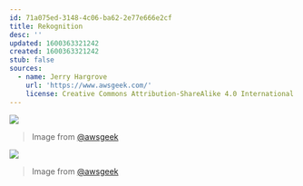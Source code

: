 ```yaml
---
id: 71a075ed-3148-4c06-ba62-2e77e666e2cf
title: Rekognition
desc: ''
updated: 1600363321242
created: 1600363321242
stub: false
sources:
  - name: Jerry Hargrove
    url: 'https://www.awsgeek.com/'
    license: Creative Commons Attribution-ShareAlike 4.0 International License
---
```

![](/assets/images/Amazon-Rekognition_en.jpg)
> Image from [@awsgeek](https://www.awsgeek.com/Amazon-Rekognition/)


![](/assets/images/Amazon-Rekognition_en.jpg)
> Image from [@awsgeek](https://www.awsgeek.com/Amazon-Rekognition/)
